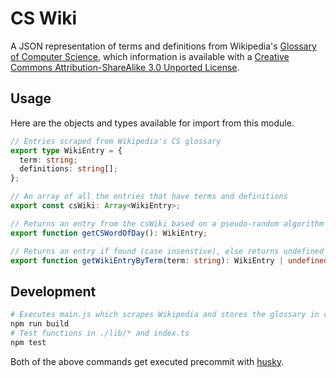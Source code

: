 # CS Wiki

A JSON representation of terms and definitions from Wikipedia's [Glossary of Computer Science](https://en.wikipedia.org/wiki/Glossary_of_computer_science), which information is available with a [Creative Commons Attribution-ShareAlike 3.0 Unported License](https://en.wikipedia.org/wiki/Wikipedia:Text_of_Creative_Commons_Attribution-ShareAlike_3.0_Unported_License).

## Usage

Here are the objects and types available for import from this module.

```typescript
// Entries scraped from Wikipedia's CS glossary
export type WikiEntry = {
  term: string;
  definitions: string[];
};

// An array of all the entries that have terms and definitions
export const csWiki: Array<WikiEntry>;

// Returns an entry from the csWiki based on a pseudo-random algorithm with today's date as the seed
export function getCSWordOfDay(): WikiEntry;

// Returns an entry if found (case insenstive), else returns undefined
export function getWikiEntryByTerm(term: string): WikiEntry | undefined;
```

## Development

```bash
# Executes main.js which scrapes Wikipedia and stores the glossary in cs-wiki.json
npm run build
# Test functions in ./lib/* and index.ts
npm test
```

Both of the above commands get executed precommit with [husky](./.husky/pre-commit).
